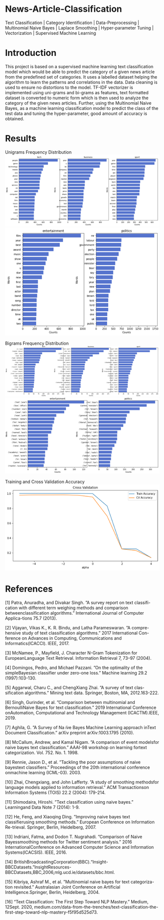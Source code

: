 # News-Article-Classification
Text Classification | Category Identification | Data-Preprocessing | Multinomial Naive Bayes | Laplace Smoothing | Hyper-parameter Tuning | Vectorization | Supervised Machine Learning
# Introduction 
This project is based on a supervised machine learning text classification model which would be able to predict the category of a given news article from the predefined set of categories. It uses a labelled dataset helping the algorithm to learn the patterns and correlations in the data. Data cleaning is used to ensure no distortions to the model. TF-IDF vectorizer is implemented using uni-grams and bi-grams as features, text formatted dataset is converted to numeric form which is then used to analyze the category of the given news articles. Further, using the Multinomial Naive Bayes, as a machine learning classification model to predict the class of the test data and tuning the hyper-parameter, good amount of accuracy is obtained. 
# Results 
Unigrams Frequency Distribution
![Unigrams_Tech_Business_Sports.PNG](https://github.com/vimarsh-soni/News-Article-Classification/blob/main/Results/Unigrams_Tech_Business_Sports.PNG)
![Unigrams_Entertainment_Politics.PNG](https://github.com/vimarsh-soni/News-Article-Classification/blob/main/Results/Unigrams_Entertainment_Politics.PNG)

Bigrams Frequency Distribution
![Bigrams_Tech_Business_Sports.PNG](https://github.com/vimarsh-soni/News-Article-Classification/blob/main/Results/Bigrams_Tech_Business_Sports.PNG)
![Bigrams_Entertainment_Politics.PNG](https://github.com/vimarsh-soni/News-Article-Classification/blob/main/Results/Bigrams_Entertainment_Politics.PNG)

Training and Cross Validation Accuracy
![Results.PNG](https://github.com/vimarsh-soni/News-Article-Classification/blob/main/Results/Results.png)

# References
[1]  Patra, Anuradha, and Divakar Singh.  ”A survey report on text classifi-cation  with  different  term  weighing  methods  and  comparison  betweenclassification  algorithms.”  International  Journal  of  Computer  Applica-tions 75.7 (2013).

[2]  Vijayan, Vikas K., K. R. Bindu, and Latha Parameswaran. ”A compre-hensive study of text classification algorithms.” 2017 International Con-ference  on  Advances  in  Computing,  Communications  and  Informatics(ICACCI). IEEE, 2017.

[3]  McNamee, P., Mayfield, J. Character N-Gram Tokenization for EuropeanLanguage Text Retrieval. Information Retrieval 7, 73–97 (2004).

[4]  Domingos, Pedro, and Michael Pazzani. ”On the optimality of the simpleBayesian classifier under zero-one loss.” Machine learning 29.2 (1997):103-130.

[5]  Aggarwal,  Charu  C.,  and  ChengXiang  Zhai.  ”A  survey  of  text  clas-sification  algorithms.”  Mining  text  data.  Springer,  Boston,  MA,  2012.163-222.

[6]  Singh, Gurinder, et al. ”Comparison between multinomial and BernoulliNaive  Bayes  for  text  classification.”  2019  International  Conference  onAutomation,  Computational  and  Technology  Management  (ICACTM).IEEE, 2019.

[7]  Aghila,  G.  ”A  Survey  of  Na ̈ıve  Bayes  Machine  Learning  approach  inText Document Classification.” arXiv preprint arXiv:1003.1795 (2010).

[8]  McCallum, Andrew, and Kamal Nigam. ”A comparison of event modelsfor naive bayes text classification.” AAAI-98 workshop on learning fortext categorization. Vol. 752. No. 1. 1998.

[9]  Rennie, Jason D., et al. ”Tackling the poor assumptions of naive bayestext  classifiers.”  Proceedings  of  the  20th  international  conference  onmachine learning (ICML-03). 2003.

[10]  Zhai,  Chengxiang,  and  John  Lafferty.  ”A  study  of  smoothing  methodsfor language models applied to information retrieval.” ACM Transactionson Information Systems (TOIS) 22.2 (2004): 179-214.

[11]  Shimodaira,  Hiroshi.  ”Text  classification  using  naive  bayes.”  Learningand Data Note 7 (2014): 1-9.

[12]  He,  Feng,  and  Xiaoqing  Ding.  ”Improving  naive  bayes  text  classifierusing  smoothing  methods.”  European  Conference  on  Information  Re-trieval. Springer, Berlin, Heidelberg, 2007.

[13]  Indriani, Fatma, and Dodon T. Nugrahadi. ”Comparison of Naive Bayessmoothing  methods  for  Twitter  sentiment  analysis.”  2016  InternationalConference  on  Advanced  Computer  Science  and  Information  Systems(ICACSIS). IEEE, 2016.

[14]  BritishBroadcastingCorporation(BBC).“Insight-BBCDatasets.”InsightResources-BBCDatasets,BBC,2006,mlg.ucd.ie/datasets/bbc.html.

[15]  Kibriya, Ashraf M., et al. ”Multinomial naive bayes for text categoriza-tion revisited.” Australasian Joint Conference on Artificial Intelligence.Springer, Berlin, Heidelberg, 2004.

[16]  “Text Classification: The First Step Toward NLP Mastery.” Medium, 12Sept.  2020,  medium.com/data-from-the-trenches/text-classification-the-first-step-toward-nlp-mastery-f5f95d525d73.
